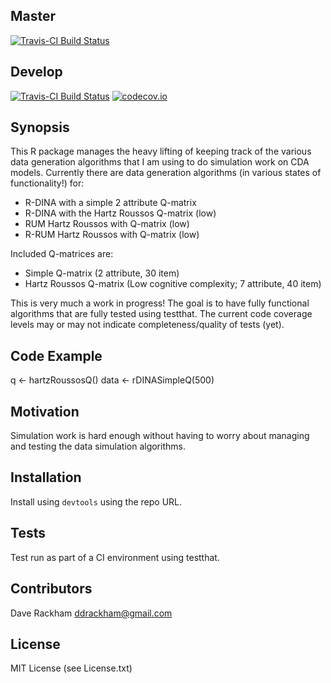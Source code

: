 ## Master
[![Travis-CI Build Status](https://travis-ci.org/drackham/dcmdata.svg?branch=master)](https://travis-ci.org/drackham/dcmdata)

## Develop
[![Travis-CI Build Status](https://travis-ci.org/drackham/dcmdata.svg?branch=develop)](https://travis-ci.org/drackham/dcmdata)
[![codecov.io](https://codecov.io/github/drackham/dcmdata/coverage.svg?branch=develop)](https://codecov.io/github/drackham/dcmdata?branch=develop)

## Synopsis

This R package manages the heavy lifting of keeping track of the various data generation algorithms that I am using to do simulation work on CDA models. Currently there are data generation algorithms (in various states of functionality!) for:
* R-DINA with a simple 2 attribute Q-matrix
* R-DINA with the Hartz Roussos Q-matrix (low)
* RUM Hartz Roussos with Q-matrix (low)
* R-RUM Hartz Roussos with Q-matrix (low)

Included Q-matrices are:
* Simple Q-matrix (2 attribute, 30 item) 
* Hartz Roussos Q-matrix (Low cognitive complexity; 7 attribute, 40 item)

This is very much a work in progress!  The goal is to have fully functional algorithms that are fully tested using testthat. The current code coverage levels may or may not indicate completeness/quality of tests (yet).

## Code Example

q <- hartzRoussosQ()
data <- rDINASimpleQ(500)

## Motivation

Simulation work is hard enough without having to worry about managing and testing the data simulation algorithms.

## Installation

Install using `devtools` using the repo URL.

## Tests

Test run as part of a CI environment using testthat.

## Contributors

Dave Rackham ddrackham@gmail.com

## License

MIT License (see License.txt)
